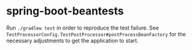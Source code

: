 # spring-boot-beantests

Run `./gradlew test` in order to reproduce the test failure. See `TestProcessorConfig.TestPostProcessor#postProcessBeanFactory` for the necessary adjustments to get the application to start.
